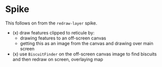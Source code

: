 # Spike

This follows on from the `redraw-layer` spike.

- (x) draw features clipped to reticule by:
  - drawing features to an off-screen canvas
  - getting this as an image from the canvas and drawing over main screen
- (x) use `BiscuitFinder` on the off-screen canvas image to find biscuits
  and then redraw on screen, overlaying map
